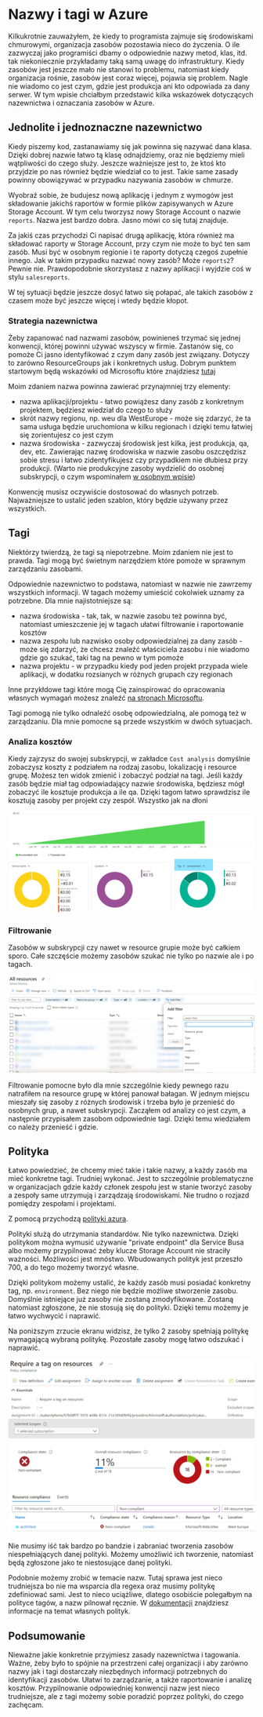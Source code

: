 # Nazwy i tagi w Azure

Kilkukrotnie zauważyłem, że kiedy to programista zajmuje się środowiskami chmurowymi, organizacja zasobów pozostawia nieco do życzenia. O ile zazwyczaj jako programiści dbamy o odpowiednie nazwy metod, klas, itd. tak niekoniecznie przykładamy taką samą uwagę do infrastruktury. Kiedy zasobów jest jeszcze mało nie stanowi to problemu, natomiast kiedy organizacja rośnie, zasobów jest coraz więcej, pojawia się problem. Nagle nie wiadomo co jest czym, gdzie jest produkcja ani kto odpowiada za dany serwer. W tym wpisie chciałbym przedstawić kilka wskazówek dotyczących nazewnictwa i oznaczania zasobów w Azure.

## Jednolite i jednoznaczne nazewnictwo

Kiedy piszemy kod, zastanawiamy się jak powinna się nazywać dana klasa. Dzięki dobrej nazwie łatwo tą klasę odnajdziemy, oraz nie będziemy mieli wątpliwości do czego służy. Jeszcze ważniejsze jest to, że ktoś kto przyjdzie po nas również będzie wiedział co to jest. Takie same zasady powinny obowiązywać w przypadku nazywania zasobów w chmurze. 

Wyobraź sobie, że budujesz nową aplikację i jednym z wymogów jest składowanie jakichś raportów w formie plików zapisywanych w Azure Storage Account. W tym celu tworzysz nowy Storage Account o nazwie `reports`. Nazwa jest bardzo dobra. Jasno mówi co się tutaj znajduje.

Za jakiś czas przychodzi Ci napisać drugą aplikację, która również ma składować raporty w Storage Account, przy czym nie może to być ten sam zasób. Musi być w osobnym regionie i te raporty dotyczą czegoś zupełnie innego. Jak w takim przypadku nazwać nowy zasób? Może `reports2`? Pewnie nie. Prawdopodobnie skorzystasz z nazwy aplikacji i wyjdzie coś w stylu `salesreports`.

W tej sytuacji będzie jeszcze dosyć łatwo się połapać, ale takich zasobów z czasem może być jeszcze więcej i wtedy będzie kłopot.

### Strategia nazewnictwa

Żeby zapanować nad nazwami zasobów, powinieneś trzymać się jednej konwencji, której powinni używać wszyscy w firmie. Zastanów się, co pomoże Ci jasno identyfikować z czym dany zasób jest związany. Dotyczy to zarówno ResourceGroups jak i konkretnych usług. Dobrym punktem startowym będą wskazówki od Microsoftu które znajdziesz [tutaj](https://docs.microsoft.com/en-us/azure/cloud-adoption-framework/ready/azure-best-practices/resource-naming)

Moim zdaniem nazwa powinna zawierać przynajmniej trzy elementy:
- nazwa aplikacji/projektu - łatwo powiążesz dany zasób z konkretnym projektem, będziesz wiedział do czego to służy
- skrót nazwy regionu, np. weu dla WestEurope - może się zdarzyć, że ta sama usługa będzie uruchomiona w kilku regionach i dzięki temu łatwiej się zorientujesz co jest czym
- nazwa środowiska - zazwyczaj środowisk jest kilka, jest produkcja, qa, dev, etc. Zawierając nazwę środowiska w nazwie zasobu oszczędzisz sobie stresu i łatwo zidentyfikujesz czy przypadkiem nie dłubiesz przy produkcji. (Warto nie produkcyjne zasoby wydzielić do osobnej subskrypcji, o czym wspominałem [w osobnym wpisie](https://kacperwojtyniak.github.io/2021/03/11/tniemy-koszty-azure.html))

Konwencję musisz oczywiście dostosować do własnych potrzeb. Najważniejsze to ustalić jeden szablon, który będzie używany przez wszystkich. 

## Tagi

Niektórzy twierdzą, że tagi są niepotrzebne. Moim zdaniem nie jest to prawda. Tagi mogą być świetnym narzędziem które pomoże w sprawnym zarządzaniu zasobami.

Odpowiednie nazewnictwo to podstawa, natomiast w nazwie nie zawrzemy wszystkich informacji. W tagach możemy umieścić cokolwiek uznamy za potrzebne. Dla mnie najistotniejsze są:
- nazwa środowiska - tak, tak, w nazwie zasobu też powinna być, natomiast umieszczenie jej w tagach ułatwi filtrowanie i raportowanie kosztów
- nazwa zespołu lub nazwisko osoby odpowiedzialnej za dany zasób - może się zdarzyć, że chcesz znaleźć właściciela zasobu i nie wiadomo gdzie go szukać, taki tag na pewno w tym pomoże
- nazwa projektu - w przypadku kiedy pod jeden projekt przypada wiele aplikacji, w dodatku rozsianych w różnych grupach czy regionach

Inne przykłdowe tagi które mogą Cię zainspirować do opracowania własnych wymagań możesz znaleźć [na stronach Microsoftu](https://docs.microsoft.com/en-us/azure/cloud-adoption-framework/ready/azure-best-practices/resource-tagging).

Tagi pomogą nie tylko odnaleźć osobę odpowiedzialną, ale pomogą też w zarządzaniu. Dla mnie pomocne są przede wszystkim w dwóch sytuacjach.

### Analiza kosztów

Kiedy zajrzysz do swojej subskrypcji, w zakładce `Cost analysis` domyślnie zobaczysz koszty z podziałem na rodzaj zasobu, lokalizację i resource grupę. Możesz ten widok zmienić i zobaczyć podział na tagi. Jeśli każdy zasób będzie miał tag odpowiadający nazwie środowiska, będziesz mógł zobaczyć ile kosztuje produkcja a ile qa. Dzięki tagom łatwo sprawdzisz ile kosztują zasoby per projekt czy zespół. Wszystko jak na dłoni

[![koszty](/images/nazwy-i-tagi-w-azure/cost.png)](/images/nazwy-i-tagi-w-azure/cost.png)

### Filtrowanie

Zasobów w subskrypcji czy nawet w resource grupie może być całkiem sporo. Całe szczęście możemy zasobów szukać nie tylko po nazwie ale i po tagach.

[![filter](/images/nazwy-i-tagi-w-azure/filter.png)](/images/nazwy-i-tagi-w-azure/filter.png)

Filtrowanie pomocne było dla mnie szczególnie kiedy pewnego razu natrafiłem na resource grupę w której panował bałagan. W jednym miejscu mieszały się zasoby z różnych środowisk i trzeba było je przenieść do osobnych grup, a nawet subskrypcji. Zacząłem od analizy co jest czym, a następnie przypisałem zasobom odpowiednie tagi. Dzięki temu wiedziałem co należy przenieść i gdzie.

## Polityka

Łatwo powiedzieć, że chcemy mieć takie i takie nazwy, a każdy zasób ma mieć konkretne tagi. Trudniej wykonać. Jest to szczególnie problematyczne w organizacjach gdzie każdy członek zespołu jest w stanie tworzyć zasoby a zespoły same utrzymują i zarządzają środowiskami. Nie trudno o rozjazd pomiędzy zespołami i projektami.

Z pomocą przychodzą [polityki azura](https://docs.microsoft.com/en-us/azure/governance/policy/overview).

Polityki służą do utrzymania standardów. Nie tylko nazewnictwa. Dzięki politykom można wymusić używanie "private endpoint" dla Service Busa albo możemy przypilnować żeby klucze Storage Account nie straciły ważności. Możliwości jest mnóstwo. Wbudowanych polityk jest przeszło 700, a do tego możemy tworzyć własne. 

Dzięki politykom możemy ustalić, że każdy zasób musi posiadać konkretny tag, np. `environment`. Bez niego nie będzie możliwe stworzenie zasobu. Domyślnie istniejące już zasoby nie zostaną zmodyfikowane. Zostaną natomiast zgłoszone, że nie stosują się do polityki. Dzięki temu możemy je łatwo wychwycić i naprawić.

Na poniższym zrzucie ekranu widzisz, że tylko 2 zasoby spełniają politykę wymagającą wybraną politykę. Pozostałe zasoby mogę łatwo odszukać i naprawić.

[![compliance_state](/images/nazwy-i-tagi-w-azure/compliance_state.png)](/images/nazwy-i-tagi-w-azure/compliance_state.png)

Nie musimy iść tak bardzo po bandzie i zabraniać tworzenia zasobów niespełniających danej polityki. Możemy umożliwić ich tworzenie, natomiast będą zgłoszone jako te niestosujące danej polityki.

Podobnie możemy zrobić w temacie nazw. Tutaj sprawa jest nieco trudniejsza bo nie ma wsparcia dla regexa oraz musimy politykę zdefiniować sami. Jest to nieco uciążliwe, dlatego osobiście polegałbym na polityce tagów, a nazw pilnował ręcznie. W [dokumentacji](https://docs.microsoft.com/en-us/azure/governance/policy/concepts/definition-structure) znajdziesz informacje na temat własnych polityk.

## Podsumowanie

Nieważne jakie konkretnie przyjmiesz zasady nazewnictwa i tagowania. Ważne, żeby było to spójnie na przestrzeni całej organizacji i aby zarówno nazwy jak i tagi dostarczały niezbędnych informacji potrzebnych do identyfikacji zasobów. Ułatwi to zarządzanie, a także raportowanie i analizę kosztów. Przypilnowanie odpowiedniej konwencji nazw jest nieco trudniejsze, ale z tagi możemy sobie poradzić poprzez polityki, do czego zachęcam. 